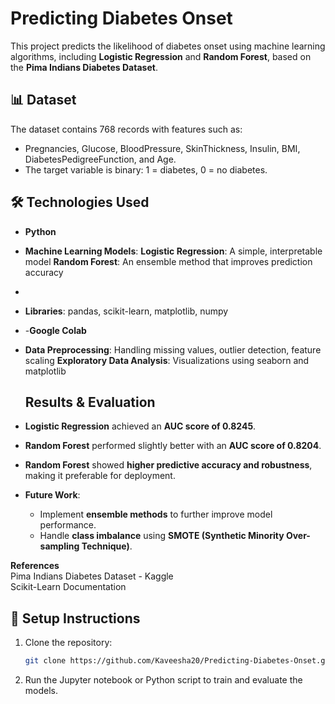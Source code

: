 # Predicting Diabetes Onset

This project predicts the likelihood of diabetes onset using machine learning algorithms, including **Logistic Regression** and **Random Forest**, based on the **Pima Indians Diabetes Dataset**.

## 📊 Dataset
The dataset contains 768 records with features such as:
- Pregnancies, Glucose, BloodPressure, SkinThickness, Insulin, BMI, DiabetesPedigreeFunction, and Age.
- The target variable is binary: 1 = diabetes, 0 = no diabetes.

## 🛠️ Technologies Used
- **Python**
- **Machine Learning Models**:
 **Logistic Regression**: A simple, interpretable model
 **Random Forest**: An ensemble method that improves prediction accuracy
- 
- **Libraries**: pandas, scikit-learn, matplotlib, numpy
- -**Google Colab**
  
- **Data Preprocessing**: Handling missing values, outlier detection, feature scaling
**Exploratory Data Analysis**: Visualizations using seaborn and matplotlib
  
  ## Results & Evaluation

- **Logistic Regression** achieved an **AUC score of 0.8245**.
- **Random Forest** performed slightly better with an **AUC score of 0.8204**.
- **Random Forest** showed **higher predictive accuracy and robustness**, making it preferable for deployment.
- **Future Work**:
  - Implement **ensemble methods** to further improve model performance.
  - Handle **class imbalance** using **SMOTE (Synthetic Minority Over-sampling Technique)**.

**References**  
Pima Indians Diabetes Dataset - Kaggle  
Scikit-Learn Documentation  

## 🚀 Setup Instructions
1. Clone the repository:
   ```bash
   git clone https://github.com/Kaveesha20/Predicting-Diabetes-Onset.git
2. Run the Jupyter notebook or Python script to train and evaluate the models. 
